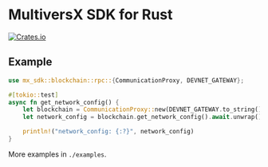 # MultiversX SDK for Rust

[![Crates.io](https://img.shields.io/crates/v/mx-sdk)](https://crates.io/crates/mx-sdk)

## Example

```rust
use mx_sdk::blockchain::rpc::{CommunicationProxy, DEVNET_GATEWAY};

#[tokio::test]
async fn get_network_config() {
    let blockchain = CommunicationProxy::new(DEVNET_GATEWAY.to_string());
    let network_config = blockchain.get_network_config().await.unwrap();

    println!("network_config: {:?}", network_config)
}
```

More examples in `./examples`.